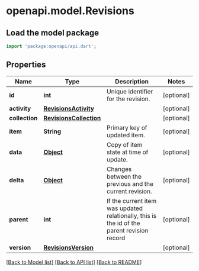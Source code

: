 # openapi.model.Revisions

## Load the model package
```dart
import 'package:openapi/api.dart';
```

## Properties
Name | Type | Description | Notes
------------ | ------------- | ------------- | -------------
**id** | **int** | Unique identifier for the revision. | [optional] 
**activity** | [**RevisionsActivity**](RevisionsActivity.md) |  | [optional] 
**collection** | [**RevisionsCollection**](RevisionsCollection.md) |  | [optional] 
**item** | **String** | Primary key of updated item. | [optional] 
**data** | [**Object**](.md) | Copy of item state at time of update. | [optional] 
**delta** | [**Object**](.md) | Changes between the previous and the current revision. | [optional] 
**parent** | **int** | If the current item was updated relationally, this is the id of the parent revision record | [optional] 
**version** | [**RevisionsVersion**](RevisionsVersion.md) |  | [optional] 

[[Back to Model list]](../README.md#documentation-for-models) [[Back to API list]](../README.md#documentation-for-api-endpoints) [[Back to README]](../README.md)


